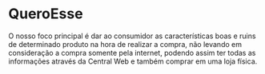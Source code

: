 # QueroEsse

O nosso foco principal é dar ao consumidor as características boas e ruins de determinado produto na hora de  realizar a compra, não levando em consideração a compra somente pela internet, podendo assim ter todas as informações através da Central Web e também comprar em uma loja física.
